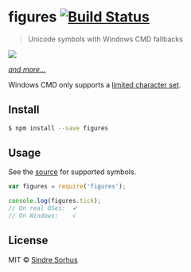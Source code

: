 # figures [![Build Status](https://travis-ci.org/sindresorhus/figures.svg?branch=master)](https://travis-ci.org/sindresorhus/figures)

> Unicode symbols with Windows CMD fallbacks

[![](screenshot.png)](main.js)

[*and more...*](main.js)

Windows CMD only supports a [limited character set](http://en.wikipedia.org/wiki/Code_page_437).


## Install

```sh
$ npm install --save figures
```


## Usage

See the [source](main.js) for supported symbols.

```js
var figures = require('figures');

console.log(figures.tick);
// On real OSes:  ✔︎
// On Windows:    √
```


## License

MIT © [Sindre Sorhus](http://sindresorhus.com)
